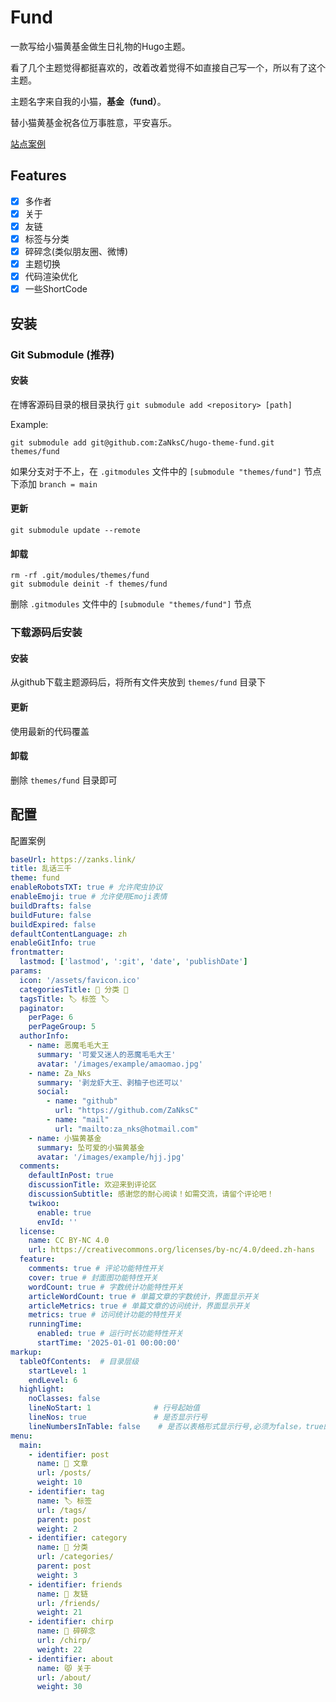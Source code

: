 # Fund

一款写给小猫黄基金做生日礼物的Hugo主题。

看了几个主题觉得都挺喜欢的，改着改着觉得不如直接自己写一个，所以有了这个主题。

主题名字来自我的小猫，**基金（fund）**。

替小猫黄基金祝各位万事胜意，平安喜乐。

[站点案例](https://www.zanks.link)

## Features

- [x] 多作者
- [x] 关于
- [x] 友链
- [x] 标签与分类
- [x] 碎碎念(类似朋友圈、微博)
- [x] 主题切换
- [x] 代码渲染优化
- [x] 一些ShortCode

## 安装

### Git Submodule (推荐)

#### 安装

在博客源码目录的根目录执行 `git submodule add <repository> [path] `

Example:

```bach
git submodule add git@github.com:ZaNksC/hugo-theme-fund.git themes/fund
```

如果分支对于不上，在 `.gitmodules` 文件中的 `[submodule "themes/fund"]` 节点下添加 `branch = main`

#### 更新

```
git submodule update --remote
```

#### 卸载

```
rm -rf .git/modules/themes/fund
git submodule deinit -f themes/fund
```

删除 `.gitmodules` 文件中的 `[submodule "themes/fund"]` 节点

### 下载源码后安装

#### 安装

从github下载主题源码后，将所有文件夹放到 `themes/fund` 目录下

#### 更新

使用最新的代码覆盖

#### 卸载

删除 `themes/fund` 目录即可

## 配置

配置案例

```yaml
baseUrl: https://zanks.link/
title: 乱话三千
theme: fund
enableRobotsTXT: true # 允许爬虫协议
enableEmoji: true # 允许使用Emoji表情
buildDrafts: false
buildFuture: false
buildExpired: false
defaultContentLanguage: zh
enableGitInfo: true
frontmatter:
  lastmod: ['lastmod', ':git', 'date', 'publishDate']
params:
  icon: '/assets/favicon.ico'
  categoriesTitle: 🔖 分类 🔖
  tagsTitle: 🏷️ 标签 🏷️
  paginator:
    perPage: 6
    perPageGroup: 5
  authorInfo:
    - name: 恶魔毛毛大王
      summary: '可爱又迷人的恶魔毛毛大王'
      avatar: '/images/example/amaomao.jpg'
    - name: Za_Nks
      summary: '剥龙虾大王、剥柚子也还可以'
      social:
        - name: "github"
          url: "https://github.com/ZaNksC"
        - name: "mail"
          url: "mailto:za_nks@hotmail.com"
    - name: 小猫黄基金
      summary: 坠可爱的小猫黄基金
      avatar: '/images/example/hjj.jpg'
  comments:
    defaultInPost: true
    discussionTitle: 欢迎来到评论区
    discussionSubtitle: 感谢您的耐心阅读！如需交流，请留个评论吧！
    twikoo:
      enable: true
      envId: ''
  license:
    name: CC BY-NC 4.0
    url: https://creativecommons.org/licenses/by-nc/4.0/deed.zh-hans
  feature:
    comments: true # 评论功能特性开关
    cover: true # 封面图功能特性开关
    wordCount: true # 字数统计功能特性开关
    articleWordCount: true # 单篇文章的字数统计，界面显示开关
    articleMetrics: true # 单篇文章的访问统计，界面显示开关
    metrics: true # 访问统计功能的特性开关
    runningTime:
      enabled: true # 运行时长功能特性开关
      startTime: '2025-01-01 00:00:00'
markup:
  tableOfContents:  # 目录层级
    startLevel: 1 
    endLevel: 6
  highlight:
    noClasses: false           
    lineNoStart: 1              # 行号起始值
    lineNos: true               # 是否显示行号
    lineNumbersInTable: false    # 是否以表格形式显示行号,必须为false，true的情况未适配
menu:
  main:
    - identifier: post
      name: 📖 文章
      url: /posts/
      weight: 10
    - identifier: tag
      name: 🏷️ 标签
      url: /tags/
      parent: post
      weight: 2
    - identifier: category
      name: 🔖 分类
      url: /categories/
      parent: post
      weight: 3
    - identifier: friends
      name: 🤝 友链
      url: /friends/
      weight: 21
    - identifier: chirp
      name: 💬 碎碎念
      url: /chirp/
      weight: 22
    - identifier: about
      name: 😾 关于
      url: /about/
      weight: 30
```
